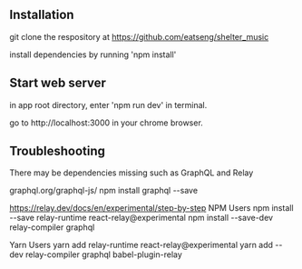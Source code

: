 ## Installation

git clone the respository at https://github.com/eatseng/shelter_music

install dependencies by running 'npm install'

## Start web server

in app root directory, enter 'npm run dev' in terminal.

go to http://localhost:3000 in your chrome browser.

## Troubleshooting

There may be dependencies missing such as GraphQL and Relay

graphql.org/graphql-js/
npm install graphql --save

https://relay.dev/docs/en/experimental/step-by-step
NPM Users
npm install --save relay-runtime react-relay@experimental
npm install --save-dev relay-compiler graphql

Yarn Users
yarn add relay-runtime react-relay@experimental
yarn add --dev relay-compiler graphql babel-plugin-relay